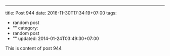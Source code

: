 ---
title: Post 944
date: 2016-11-30T17:34:19+07:00
tags:
  - random post
  - ""
category:
  - random post
  - ""
updated: 2014-01-24T03:49:30+07:00

This is content of post 944
